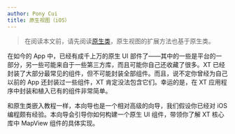 ```yaml
---
author: Pony Cui
title: 原生视图（iOS）
---
```


> 在阅读本文前，请先阅读[原生类](./guide-ios-ext-regular.md)，原生视图的扩展方法也基于原生类。

在如今的 App 中，已经有成千上万的原生 UI 部件了——其中的一些是平台的一部分，另一些可能来自于一些第三方库，而且可能你自己还收藏了很多。XT 已经封装了大部分最常见的组件，但不可能封装全部组件。而且，说不定你曾经为自己以前的 App 还封装过一些组件，XT 肯定没法包含它们。幸运的是，在 XT 应用程序中封装和植入已有的组件非常简单。

和原生类嵌入教程一样，本向导也是一个相对高级的向导，我们假设你已经对 iOS 编程颇有经验。本向导会引导你如何构建一个原生 UI 组件，带领你了解 XT 核心库中 MapView 组件的具体实现。